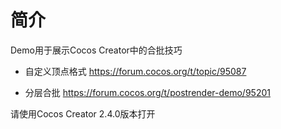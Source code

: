 # 简介
Demo用于展示Cocos Creator中的合批技巧

* 自定义顶点格式
https://forum.cocos.org/t/topic/95087

* 分层合批
https://forum.cocos.org/t/postrender-demo/95201

请使用Cocos Creator 2.4.0版本打开
